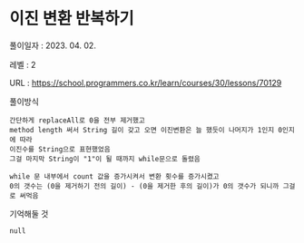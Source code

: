 # 이진 변환 반복하기
풀이일자 : 2023. 04. 02.  
    
레벨 : 2    

URL : https://school.programmers.co.kr/learn/courses/30/lessons/70129
    
풀이방식    

    간단하게 replaceAll로 0을 전부 제거했고
    method length 써서 String 길이 갖고 오면 이진변환은 늘 했듯이 나머지가 1인지 0인지에 따라
    이진수를 String으로 표현했었음
    그걸 마지막 String이 "1"이 될 때까지 while문으로 돌렸음

    while 문 내부에서 count 값을 증가시켜서 변환 횟수를 증가시켰고
    0의 갯수는 (0을 제거하기 전의 길이) - (0을 제거한 후의 길이)가 0의 갯수가 되니까 그걸로 써먹음

기억해둘 것  
    
    null
